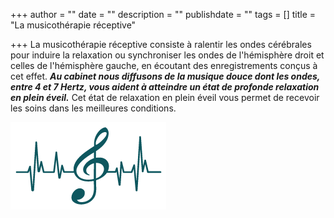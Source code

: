 +++
author = ""
date = ""
description = ""
publishdate = ""
tags = []
title = "La musicothérapie réceptive"

+++
La musicothérapie réceptive consiste à ralentir les ondes cérébrales pour induire la relaxation ou synchroniser les ondes de l'hémisphère droit et celles de l'hémisphère gauche, en écoutant des enregistrements conçus à cet effet. **_Au cabinet nous diffusons de la musique douce dont les ondes, entre 4 et 7 Hertz, vous aident à atteindre un état de profonde relaxation en plein éveil._** Cet état de relaxation en plein éveil vous permet de recevoir les soins dans les meilleures conditions.

![](/musicotherapie.png)